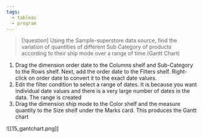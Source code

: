 ```yaml
---
tags:
  - tableau
  - program
---
```

>[!question] Using the Sample-superstore data source, find the variation of quantities of different Sub Category of products according to their ship mode over a range of time.(Gantt Chart)

1. Drag the dimension order date to the Columns shelf and Sub-Category to the Rows shelf. Next, add the order date to the Filters shelf. Right-click on order date to convert it to the exact date values. 
2. Edit the filter condition to select a range of dates. It is because you want individual date values and there is a very large number of dates in the data. The range is created 
3. Drag the dimension ship mode to the Color shelf and the measure quantity to the Size shelf under the Marks card. This produces the Gantt chart

![[15_gantchart.png]]